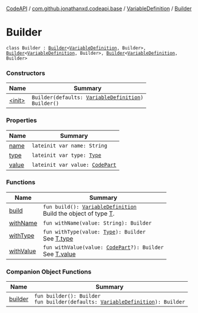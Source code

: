 [CodeAPI](../../../index.md) / [com.github.jonathanxd.codeapi.base](../../index.md) / [VariableDefinition](../index.md) / [Builder](.)

# Builder

`class Builder : `[`Builder`](../../-named/-builder/index.md)`<`[`VariableDefinition`](../index.md)`, Builder>, `[`Builder`](../../-typed/-builder/index.md)`<`[`VariableDefinition`](../index.md)`, Builder>, `[`Builder`](../../-value-holder/-builder/index.md)`<`[`VariableDefinition`](../index.md)`, Builder>`

### Constructors

| Name | Summary |
|---|---|
| [&lt;init&gt;](-init-.md) | `Builder(defaults: `[`VariableDefinition`](../index.md)`)`<br>`Builder()` |

### Properties

| Name | Summary |
|---|---|
| [name](name.md) | `lateinit var name: String` |
| [type](type.md) | `lateinit var type: `[`Type`](http://docs.oracle.com/javase/6/docs/api/java/lang/reflect/Type.html) |
| [value](value.md) | `lateinit var value: `[`CodePart`](../../../com.github.jonathanxd.codeapi/-code-part/index.md) |

### Functions

| Name | Summary |
|---|---|
| [build](build.md) | `fun build(): `[`VariableDefinition`](../index.md)<br>Build the object of type [T](#). |
| [withName](with-name.md) | `fun withName(value: String): Builder` |
| [withType](with-type.md) | `fun withType(value: `[`Type`](http://docs.oracle.com/javase/6/docs/api/java/lang/reflect/Type.html)`): Builder`<br>See [T.type](#) |
| [withValue](with-value.md) | `fun withValue(value: `[`CodePart`](../../../com.github.jonathanxd.codeapi/-code-part/index.md)`?): Builder`<br>See [T.value](#) |

### Companion Object Functions

| Name | Summary |
|---|---|
| [builder](builder.md) | `fun builder(): Builder`<br>`fun builder(defaults: `[`VariableDefinition`](../index.md)`): Builder` |
